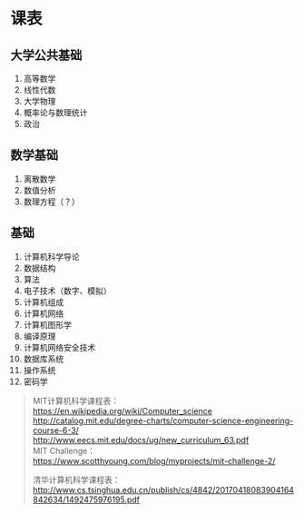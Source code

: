 # 课表
## 大学公共基础
1. 高等数学
1. 线性代数
1. 大学物理
1. 概率论与数理统计
1. 政治

## 数学基础
1. 离散数学
1. 数值分析
1. 数理方程（？）

## 基础
1. 计算机科学导论
1. 数据结构
1. 算法
1. 电子技术（数字、模拟）
1. 计算机组成
1. 计算机网络
1. 计算机图形学
1. 编译原理
1. 计算机网络安全技术
1. 数据库系统
1. 操作系统
1. 密码学


> MIT计算机科学课程表：  
> https://en.wikipedia.org/wiki/Computer_science  
> http://catalog.mit.edu/degree-charts/computer-science-engineering-course-6-3/  
> http://www.eecs.mit.edu/docs/ug/new_curriculum_63.pdf  
> MIT Challenge：  
> https://www.scotthyoung.com/blog/myprojects/mit-challenge-2/
> 
> 清华计算机科学课程表：  
> http://www.cs.tsinghua.edu.cn/publish/cs/4842/20170418083904164842634/1492475976195.pdf